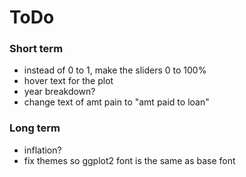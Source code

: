 # ToDo

### Short term
- instead of 0 to 1, make the sliders 0 to 100%
- hover text for the plot
- year breakdown?
- change text of amt pain to "amt paid to loan"

### Long term
- inflation?
- fix themes so ggplot2 font is the same as base font